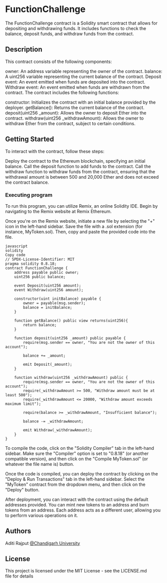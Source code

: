 # FunctionChallenge
The FunctionChallenge contract is a Solidity smart contract that allows for depositing and withdrawing funds. It includes functions to check the balance, deposit funds, and withdraw funds from the contract.

## Description
This contract consists of the following components:

owner: An address variable representing the owner of the contract.
balance: A uint256 variable representing the current balance of the contract.
Deposit event: An event emitted when funds are deposited into the contract.
Withdraw event: An event emitted when funds are withdrawn from the contract.
The contract includes the following functions:

constructor: Initializes the contract with an initial balance provided by the deployer.
getBalance(): Returns the current balance of the contract.
deposit(uint256 _amount): Allows the owner to deposit Ether into the contract.
withdraw(uint256 _withdrawAmount): Allows the owner to withdraw Ether from the contract, subject to certain conditions.

## Getting Started
To interact with the contract, follow these steps:

Deploy the contract to the Ethereum blockchain, specifying an initial balance.
Call the deposit function to add funds to the contract.
Call the withdraw function to withdraw funds from the contract, ensuring that the withdrawal amount is between 500 and 20,000 Ether and does not exceed the contract balance.
### Executing program
To run this program, you can utilize Remix, an online Solidity IDE. Begin by navigating to the Remix website at Remix Ethereum.

Once you're on the Remix website, initiate a new file by selecting the "+" icon in the left-hand sidebar. Save the file with a .sol extension (for instance, MyToken.sol). Then, copy and paste the provided code into the file.
```
javascript
solidity
Copy code
// SPDX-License-Identifier: MIT
pragma solidity 0.8.18;
contract FunctionChallenge {
    address payable public owner;
    uint256 public balance;

    event Deposit(uint256 amount);
    event Withdraw(uint256 amount);

    constructor(uint initBalance) payable {
        owner = payable(msg.sender);
        balance = initBalance;
    }

    function getBalance() public view returns(uint256){
        return balance;
    }

    function deposit(uint256 _amount) public payable {
        require(msg.sender == owner, "You are not the owner of this account");

        balance += _amount;

        emit Deposit(_amount);
    }

    function withdraw(uint256 _withdrawAmount) public {
        require(msg.sender == owner, "You are not the owner of this account");
        require(_withdrawAmount >= 500, "Withdraw amount must be at least 500");
        require(_withdrawAmount <= 20000, "Withdraw amount exceeds maximum limit");

        require(balance >= _withdrawAmount, "Insufficient balance");

        balance -= _withdrawAmount;

        emit Withdraw(_withdrawAmount);
    }
}
```
To compile the code, click on the "Solidity Compiler" tab in the left-hand sidebar. Make sure the "Compiler" option is set to "0.8.18" (or another compatible version), and then click on the "Compile MyToken.sol" (or whatever the file name is) button.

Once the code is compiled, you can deploy the contract by clicking on the "Deploy & Run Transactions" tab in the left-hand sidebar. Select the "MyToken" contract from the dropdown menu, and then click on the "Deploy" button.

After deployment, you can interact with the contract using the default addresses provided. You can mint new tokens to an address and burn tokens from an address. Each address acts as a different user, allowing you to perform various operations on it.

## Authors

Aditi Rajput
[@Chandigarh University](https://www.linkedin.com/in/aditi-rajput-b9360720b/)


## License

This project is licensed under the MIT License - see the LICENSE.md file for details

